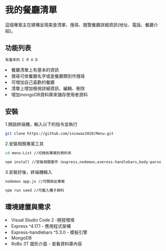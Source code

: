 <h1>我的餐廳清單 </h1>

<span>這個專案主在建構呈現美食清單、搜尋、閱覽餐廳詳細資訊(地址、電話、餐廳介紹)。</span>

<h2>功能列表</h2>

```bash
有基本的 C R U D
```
<li>餐廳清單上有基本的資訊</li>
<li>搜尋可依餐廳名字或是餐廳類別作搜尋</li>
<li>可增加自己喜歡的餐廳</li>
<li>清單上增加檢視詳細資訊、編輯、刪除</li>
<li>增加mongoDB資料庫來儲存使用者資料</li>

<h2>安裝</h2>
<span>1.開啟終端機，輸入以下的指令並執行</span>

```bash
git clone https://github.com/ioiowax2020/Menu.git
```

<span>2.安裝相關專案工具</span>
```bash
cd menu-List //切換到專案的資料夾
```
```bash
npm install //安裝相關套件（express,nodemon,exeress-handlebars,body-parser,mongoose)
```

<span>3.安裝好後，終端機輸入</span>
```bash
nodemon app.js //可開啟此專案
```
```bash
npm run seed //可載入種子資料
```

<h2>環境建置與需求</h2>
<li>Visual Studio Code 2 -開發環境</li>
<li>Express ^4.17.1 - 應用程式架構</li>
<li>Express-handlebars ^5.3.0 - 模板引擎</li>
<li>MongoDB </li>
<li>RoBo 3T 圖形介面 - 查看資料庫內容</li>
